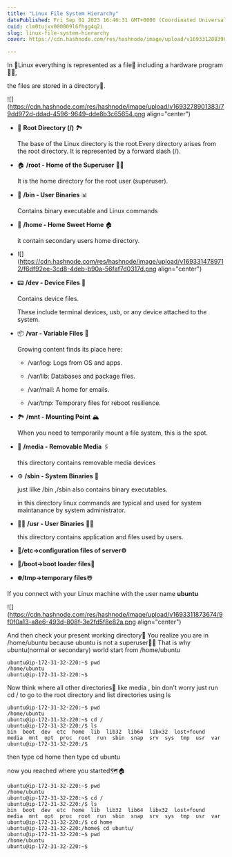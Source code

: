```yaml
---
title: "Linux File System Hierarchy"
datePublished: Fri Sep 01 2023 16:46:31 GMT+0000 (Coordinated Universal Time)
cuid: clm0tujxv000009l6fhgg4q2i
slug: linux-file-system-hierarchy
cover: https://cdn.hashnode.com/res/hashnode/image/upload/v1693312883985/321a1235-aeb0-4a2a-9ed9-db6a979bc017.jpeg

---
```


In 🐧Linux everything is represented as a file📄 including a hardware program👨‍💻,

the files are stored in a directory📂.

![](https://cdn.hashnode.com/res/hashnode/image/upload/v1693278901383/79dd972d-ddad-4596-9649-dde8b3c65654.png align="center")

* 🌱 **Root Directory (/)** 🏞️
    
    The base of the Linux directory is the root.Every directory arises from the root directory. It is represented by a forward slash (/).
    
* 🏠 **/root - Home of the Superuser** 🦸‍♂️
    
    It is the home directory for the root user (superuser).
    
* 💼 **/bin - User Binaries** 📊
    
    Contains binary executable and Linux commands
    
* 🏡 **/home - Home Sweet Home** 🏠
    
    it contain secondary users home directory.
    
* ![](https://cdn.hashnode.com/res/hashnode/image/upload/v1693314789712/f6df92ee-3cd8-4deb-b90a-56faf7d0317d.png align="center")
    
* 📟 **/dev - Device Files** 📱
    
    Contains device files.
    
    These include terminal devices, usb, or any device attached to the system.
    
* 📦 **/var - Variable Files** 🧰
    
    Growing content finds its place here:
    
    * /var/log: Logs from OS and apps.
        
    * /var/lib: Databases and package files.
        
    * /var/mail: A home for emails.
        
    * /var/tmp: Temporary files for reboot resilience.
        
* 🏞️ **/mnt - Mounting Point** 🏔️
    
    When you need to temporarily mount a file system, this is the spot.
    
* 📀 **/media - Removable Media** 🖇️
    
    this directory contains removable media devices
    
* ⚙️ **/sbin - System Binaries** 🔧
    
    just lilke /bin ,/sbin also contains binary executables.
    
    in this directory linux commands are typical and used for system maintanance by system administrator.
    
* 🧑‍💼 **/usr - User Binaries** 👩‍💼
    
    this directory contains application and files used by users.
    
* **🔧/etc-&gt;configuration files of server⚙️**
    
* **🚀/boot-&gt;boot loader files🚀**
    
* **❄️/tmp-&gt;temporary files☃️**
    

If you connect with your Linux machine with the user name **ubuntu**

![](https://cdn.hashnode.com/res/hashnode/image/upload/v1693311873674/9f0f0a13-a8e6-493d-808f-3e2fd5f8e82a.png align="center")

And then check your present working directory🚶 You realize you are in /home/ubuntu because ubuntu is not a superuser🦸‍♂️ That is why ubuntu(normal or secondary) world start from /home/ubuntu

```plaintext
ubuntu@ip-172-31-32-220:~$ pwd
/home/ubuntu
ubuntu@ip-172-31-32-220:~$
```

Now think where all other directories📁 like media , bin don't worry just run cd / to go to the root directory and list directories using ls

```plaintext
ubuntu@ip-172-31-32-220:~$ pwd
/home/ubuntu
ubuntu@ip-172-31-32-220:~$ cd /
ubuntu@ip-172-31-32-220:/$ ls
bin  boot  dev  etc  home  lib  lib32  lib64  libx32  lost+found  media  mnt  opt  proc  root  run  sbin  snap  srv  sys  tmp  usr  var
ubuntu@ip-172-31-32-220:/$
```

then type cd home then type cd ubuntu

now you reached where you started🗺️🏠

```plaintext
ubuntu@ip-172-31-32-220:~$ pwd
/home/ubuntu
ubuntu@ip-172-31-32-220:~$ cd /
ubuntu@ip-172-31-32-220:/$ ls
bin  boot  dev  etc  home  lib  lib32  lib64  libx32  lost+found  media  mnt  opt  proc  root  run  sbin  snap  srv  sys  tmp  usr  var
ubuntu@ip-172-31-32-220:/$ cd home
ubuntu@ip-172-31-32-220:/home$ cd ubuntu/
ubuntu@ip-172-31-32-220:~$ pwd
/home/ubuntu
ubuntu@ip-172-31-32-220:~$
```